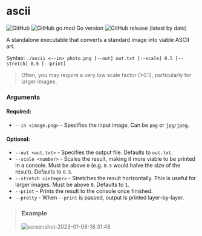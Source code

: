 # ascii

![GitHub](https://img.shields.io/github/license/jibstack64/ascii) ![GitHub go.mod Go version](https://img.shields.io/github/go-mod/go-version/jibstack64/ascii) ![GitHub release (latest by date)](https://img.shields.io/github/v/release/jibstack64/ascii)

A standalone executable that converts a standard image into viable ASCII art.

Syntax: `./ascii <--in> photo.png [--out] out.txt [--scale] 0.5 [--stretch] 0.5 [--print]`
> Often, you may require a very low scale factor (>0.1), particularly for larger images.

### Arguments

#### Required:
- `--in <image.png>` - Specifies the input image. Can be `png` or  `jpg/jpeg`.
  
#### Optional:
- `--out <out.txt>` - Specifies the output file. Defaults to `out.txt`.
- `--scale <number>` - Scales the result, making it more viable to be printed in a console. Must be above `0` (e.g. `0.5` would halve the size of the result). Defaults to `0.5`.
- `--stretch <integer>` - Stretches the result horizontally. This is useful for larger images. Must be above `0`. Defaults to `1`.
- `--print` - Prints the result to the console once finished.
- `--pretty` - When `--print` is passed, output is printed layer-by-layer.

> ### Example
> ![screenshot-2023-01-08-18:31:48](https://user-images.githubusercontent.com/107510599/211212842-5e66841c-bbc3-4c8c-bb9f-08961293682f.png)

